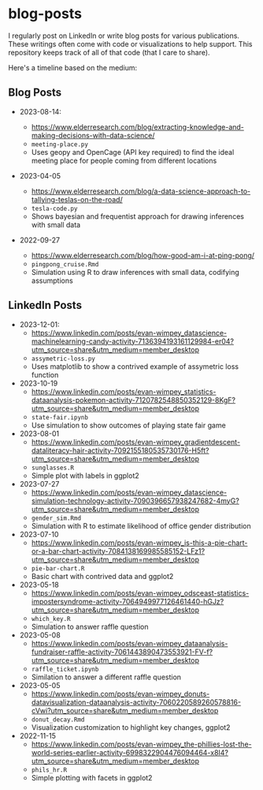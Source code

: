 # blog-posts

I regularly post on LinkedIn or write blog posts for various publications. These writings often come with code or visualizations to help support. This repository keeps track of all of that code (that I care to share).

Here's a timeline based on the medium:

## Blog Posts

* 2023-08-14:
    * https://www.elderresearch.com/blog/extracting-knowledge-and-making-decisions-with-data-science/
    * `meeting-place.py`
    * Uses geopy and OpenCage (API key required) to find the ideal meeting place for people coming from different locations
 
* 2023-04-05
    * https://www.elderresearch.com/blog/a-data-science-approach-to-tallying-teslas-on-the-road/
    * `tesla-code.py`
    * Shows bayesian and frequentist approach for drawing inferences with small data
 
 * 2022-09-27
    * https://www.elderresearch.com/blog/how-good-am-i-at-ping-pong/
    * `pingpong_cruise.Rmd`
    * Simulation using R to draw inferences with small data, codifying assumptions 

## LinkedIn Posts
* 2023-12-01:
    * https://www.linkedin.com/posts/evan-wimpey_datascience-machinelearning-candy-activity-7136394193161129984-er04?utm_source=share&utm_medium=member_desktop
    * `assymetric-loss.py`
    * Uses matplotlib to show a contrived example of assymetric loss function
* 2023-10-19
    * https://www.linkedin.com/posts/evan-wimpey_statistics-dataanalysis-pokemon-activity-7120782548850352129-8KgF?utm_source=share&utm_medium=member_desktop
    * `state-fair.ipynb`
    * Use simulation to show outcomes of playing state fair game
* 2023-08-01
    * https://www.linkedin.com/posts/evan-wimpey_gradientdescent-dataliteracy-hair-activity-7092155180535730176-H5ft?utm_source=share&utm_medium=member_desktop
    * `sunglasses.R`
    * Simple plot with labels in ggplot2
* 2023-07-27
    * https://www.linkedin.com/posts/evan-wimpey_datascience-simulation-technology-activity-7090396657938247682-4myG?utm_source=share&utm_medium=member_desktop
    * `gender_sim.Rmd`
    * Simulation with R to estimate likelihood of office gender distribution
* 2023-07-10
    * https://www.linkedin.com/posts/evan-wimpey_is-this-a-pie-chart-or-a-bar-chart-activity-7084138169985585152-LFz1?utm_source=share&utm_medium=member_desktop
    * `pie-bar-chart.R`
    * Basic chart with contrived data and ggplot2
* 2023-05-18
    * https://www.linkedin.com/posts/evan-wimpey_odsceast-statistics-impostersyndrome-activity-7064949977126461440-hGJz?utm_source=share&utm_medium=member_desktop
    * `which_key.R`
    * Simulation to answer raffle question
* 2023-05-08
    * https://www.linkedin.com/posts/evan-wimpey_dataanalysis-fundraiser-raffle-activity-7061443890473553921-FV-f?utm_source=share&utm_medium=member_desktop
    * `raffle_ticket.ipynb`
    * Similation to answer a different raffle question
* 2023-05-05
    * https://www.linkedin.com/posts/evan-wimpey_donuts-datavisualization-dataanalysis-activity-7060220589260578816-cVwi?utm_source=share&utm_medium=member_desktop
    * `donut_decay.Rmd`
    * Visualization customization to highlight key changes, ggplot2
* 2022-11-15
    * https://www.linkedin.com/posts/evan-wimpey_the-phillies-lost-the-world-series-earlier-activity-6998322904476094464-x8I4?utm_source=share&utm_medium=member_desktop
    * `phils_hr.R`
    * Simple plotting with facets in ggplot2 
       
